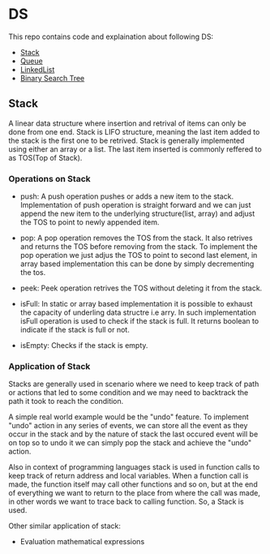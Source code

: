 # DS
This repo contains code and explaination about following DS:
- [Stack](#stack)
- [Queue](#queue)
- [LinkedList](#linked-list)
- [Binary Search Tree](#binary-search-tree)

## Stack
A linear data structure where insertion and retrival of items can only be done from one end. Stack is LIFO
structure, meaning the last item added to the stack is the first one to be retrived. Stack is generally
implemented using either an array or a list. 
The last item inserted is commonly reffered to as TOS(Top of Stack).
### Operations on Stack
- push: 
    A push operation pushes or adds a new item to the stack. Implementation of push operation is straight forward
    and we can just append the new item to the underlying structure(list, array) and adjust the TOS to
    point to newly appended item.
- pop: 
    A pop operation removes the TOS from the stack. It also retrives and returns the TOS before removing from the stack.
    To implement the pop operation we just adjus the TOS to point to second last element, in array based
    implementation this can be done by simply decrementing the tos.
- peek: 
   Peek operation retrives the TOS without deleting it from the stack.

- isFull: 
    In static or array based implementation it is possible to exhaust the capacity of underling data structre
    i.e arry. In such implementation isFull operation is used to check if the stack is full. It returns
    boolean to indicate if the stack is full or not.

- isEmpty: 
    Checks if the stack is empty.

### Application of Stack

Stacks are generally used in scenario where we need to keep track of path or actions that led to some
condition and we may need to backtrack the path it took to reach the condition.

A simple real world example would be the "undo" feature. To implement "undo" action in any series of events,
we can store all the event as they occur in the stack and by the nature of stack the last occured event will be on
top so to undo it we can simply pop the stack and achieve the "undo" action.

Also in context of programming languages stack is used in function calls to keep track of return address and
local variables.
When a function call is made, the function itself may call other functions and so on, but at the end of
everything we want to return to the place from where the call was made, in other words we want to trace back
to calling function. So, a Stack is used.

Other similar application of stack:
- Evaluation mathematical expressions



